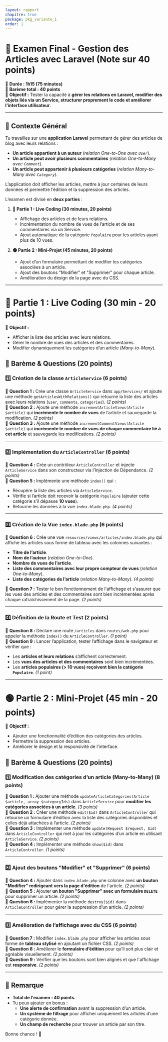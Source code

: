 ```yaml
---
layout: rapport
chapitre: true
package: pkg_variante_1
order: 1
---
```

# **📌 Examen Final - Gestion des Articles avec Laravel (Note sur 40 points)**  
📌 **Durée : 1h15 (75 minutes)**  
📌 **Barème total : 40 points**  
📌 **Objectif :** Tester la capacité à **gérer les relations en Laravel, modifier des objets liés via un Service, structurer proprement le code et améliorer l’interface utilisateur**.  

---

## **🔹 Contexte Général**
Tu travailles sur une **application Laravel** permettant de gérer des articles de blog avec leurs relations :  
- **Un article appartient à un auteur** (*relation One-to-One avec `User`*).  
- **Un article peut avoir plusieurs commentaires** (*relation One-to-Many avec `Comment`*).  
- **Un article peut appartenir à plusieurs catégories** (*relation Many-to-Many avec `Category`*).  

L’application doit afficher les articles, mettre à jour certaines de leurs données et permettre l’édition et la suppression des articles.

L’examen est divisé en **deux parties** :

1. **🔴 Partie 1 : Live Coding (30 minutes, 20 points)**  
   - Affichage des articles et de leurs relations.  
   - Incrémentation du nombre de vues de l’article et de ses commentaires via un Service.  
   - Ajout automatique de la catégorie `Populaire` pour les articles ayant plus de 10 vues.  

2. **🟢 Partie 2 : Mini-Projet (45 minutes, 20 points)**  
   - Ajout d’un formulaire permettant de modifier les catégories associées à un article.  
   - Ajout des boutons "Modifier" et "Supprimer" pour chaque article.  
   - Amélioration du design de la page avec du CSS.  

---

# **🔴 Partie 1 : Live Coding (30 min - 20 points)**  
📌 **Objectif :**  
- Afficher la liste des articles avec leurs relations.  
- Gérer le nombre de vues des articles et des commentaires.  
- Modifier dynamiquement les catégories d’un article (*Many-to-Many*).  

## **🔹 Barème & Questions (20 points)**
### **1️⃣ Création de la classe `ArticleService` (6 points)**
📌 **Question 1 :** Crée une classe `ArticleService` dans `app/Services/` et ajoute une méthode `getArticlesWithRelations()` qui retourne la liste des articles avec leurs relations (`user`, `comments`, `categories`). *(2 points)*  
📌 **Question 2 :** Ajoute une méthode `incrementArticleViews(Article $article)` qui **incrémente le nombre de vues** de l’article et sauvegarde la modification. *(2 points)*  
📌 **Question 3 :** Ajoute une méthode `incrementCommentViews(Article $article)` qui **incrémente le nombre de vues de chaque commentaire lié à cet article** et sauvegarde les modifications. *(2 points)*  

---

### **2️⃣ Implémentation du `ArticleController` (6 points)**
📌 **Question 4 :** Crée un contrôleur `ArticleController` et injecte `ArticleService` dans son constructeur via l’Injection de Dépendance. *(2 points)*  
📌 **Question 5 :** Implémente une méthode `index()` qui :
- Récupère la liste des articles via `ArticleService`.
- Vérifie si l’article doit recevoir la catégorie `Populaire` (ajouter cette catégorie s’il dépasse **10 vues**).
- Retourne les données à la vue `index.blade.php`. *(4 points)*  

---

### **3️⃣ Création de la Vue `index.blade.php` (6 points)**
📌 **Question 6 :** Crée une vue `resources/views/articles/index.blade.php` qui affiche les articles sous forme de tableau avec les colonnes suivantes :  
- **Titre de l’article**.  
- **Nom de l’auteur** (*relation One-to-One*).  
- **Nombre de vues de l’article**.  
- **Liste des commentaires avec leur propre compteur de vues** (*relation One-to-Many*).  
- **Liste des catégories de l’article** (*relation Many-to-Many*). *(4 points)*  

📌 **Question 7 :** Tester le bon fonctionnement de l'affichage et s'assurer que les vues des articles et des commentaires sont bien incrémentées après chaque rafraîchissement de la page. *(2 points)*  

---

### **4️⃣ Définition de la Route et Test (2 points)**
📌 **Question 8 :** Déclare une route `/articles` dans `routes/web.php` pour appeler la méthode `index()` du `ArticleController`. *(1 point)*  
📌 **Question 9 :** Lancer l’application, tester l’affichage dans le navigateur et vérifier que :
- Les **articles et leurs relations** s’affichent correctement.
- Les **vues des articles et des commentaires** sont bien incrémentées.
- Les **articles populaires (> 10 vues) reçoivent bien la catégorie `Populaire`**. *(1 point)*  

---

# **🟢 Partie 2 : Mini-Projet (45 min - 20 points)**  
📌 **Objectif :**  
- Ajouter une fonctionnalité d’édition des catégories des articles.  
- Permettre la suppression des articles.  
- Améliorer le design et la responsivité de l’interface.  

## **🔹 Barème & Questions (20 points)**
### **1️⃣ Modification des catégories d’un article (Many-to-Many) (8 points)**
📌 **Question 1 :** Ajouter une méthode `updateArticleCategories(Article $article, array $categoryIds)` dans `ArticleService` pour **modifier les catégories associées à un article**. *(3 points)*  
📌 **Question 2 :** Créer une méthode `edit($id)` dans `ArticleController` qui retourne un formulaire d’édition avec la liste des catégories disponibles et celles déjà attachées à l’article. *(2 points)*  
📌 **Question 3 :** Implémenter une méthode `update(Request $request, $id)` dans `ArticleController` qui met à jour les catégories d’un article en utilisant `ArticleService`. *(2 points)*  
📌 **Question 4 :** Implémenter une méthode `show($id)` dans `ArticleController`. *(1 points)* 

---

### **2️⃣ Ajout des boutons "Modifier" et "Supprimer" (6 points)**
📌 **Question 4 :** Ajouter dans `index.blade.php` une colonne avec **un bouton "Modifier" redirigeant vers la page d'édition** de l'article. *(2 points)*  
📌 **Question 5 :** Ajouter **un bouton "Supprimer" avec un formulaire `DELETE`** pour supprimer un article. *(2 points)*  
📌 **Question 6 :** Implémenter la méthode `destroy($id)` dans `ArticleController` pour gérer la suppression d’un article. *(2 points)*  

---

### **3️⃣ Amélioration de l’affichage avec du CSS (6 points)**
📌 **Question 7 :** Modifier `index.blade.php` pour afficher les articles sous forme de **tableau stylisé** en ajoutant un fichier CSS. *(2 points)*  
📌 **Question 8 :** Améliorer le **formulaire d’édition** pour qu’il soit plus clair et agréable visuellement. *(2 points)*  
📌 **Question 9 :** Vérifier que les boutons sont bien alignés et que l'affichage est **responsive**. *(2 points)*  

---

## **📢 Remarque**
- **Total de l'examen : 40 points.**  
- Tu peux ajouter en bonus :
  - **Une alerte de confirmation** avant la suppression d’un article.  
  - **Un système de filtrage** pour afficher uniquement les articles d’une catégorie donnée.  
  - **Un champ de recherche** pour trouver un article par son titre.  

Bonne chance ! 🚀